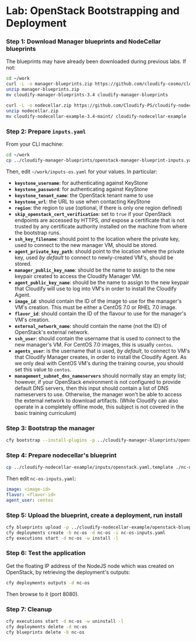 # Lab: OpenStack Bootstrapping and Deployment

### Step 1: Download Manager blueprints and NodeCellar blueprints

The blueprints may have already been downloaded during previous labs. If not:

```bash
cd ~/work
curl -L -o manager-blueprints.zip https://github.com/cloudify-cosmo/cloudify-manager-blueprints/archive/3.4.0.2.zip
unzip manager-blueprints.zip
mv cloudify-manager-blueprints-3.4 cloudify-manager-blueprints

curl -L -o nodecellar.zip https://github.com/Cloudify-PS/cloudify-nodecellar-example/archive/3.4-maint.zip
unzip nodecellar.zip
mv cloudify-nodecellar-example-3.4-maint/ cloudify-nodecellar-example
```

### Step 2: Prepare `inputs.yaml`

From your CLI machine:

```bash
cd ~/work
cp ../cloudify-manager-blueprints/openstack-manager-blueprint-inputs.yaml inputs-os.yaml
```

Then, edit `~/work/inputs-os.yaml` for your values. In particular:

*   **`keystone_username`**: for authenticating against KeyStone
*   **`keystone_password`**: for authenticating against KeyStone
*   **`keystone_tenant_name`**: the OpenStack tenant name to use
*   **`keystone_url`**: the URL to use when contacting KeyStone
*   **`region`**: the region to use (optional, if there is only one region defined)
*   **`skip_openstack_cert_verification`**: set to `true` if your OpenStack endpoints are accessed by HTTPS, *and* expose a certificate that is not trusted by any certificate authority installed on the machine from where the bootstrap runs.
*   **`ssh_key_filename`**: should point to the location where the private key, used to connect to the new manager VM, should be stored.
*   **`agent_private_key_path`**: should point to the location where the private key, used *by default* to connect to newly-created VM's, should be stored.
*   **`manager_public_key_name`**: should be the name to assign to the new keypair created to access the Cloudify Manager VM.
*   **`agent_public_key_name`**: should be the name to assign to the new keypair that Cloudify will use to log into VM's in order to install the Cloudify Agent.
*   **`image_id`**: should contain the ID of the image to use for the manager's VM's creation. This must be either a CentOS 7.0 or RHEL 7.0 image.
*   **`flavor_id`**: should contain the ID of the flavour to use for the manager's VM's creation.
*   **`external_network_name`**: should contain the name (not the ID) of OpenStack's external network.
*   **`ssh_user`**: should contain the username that is used to connect to the new manager's VM. For CentOS 7.0 images, this is usually `centos`.
*   **`agents_user`**: is the username that is used, *by default*, to connect to VM's that Cloudify Manager creates, in order to install the Cloudify Agent. As we only deal with CentOS VM's during the training course, you should set this value to `centos`.
*   **`management_subnet_dns_nameservers`** should normally stay an empty list; however, if your OpenStack environment is not configured to provide default DNS servers, then this input should contain a list of DNS nameservers to use. Otherwise, the manager won't be able to access the external network to download artifacts. (While Cloudify can also operate in a completely offline mode, this subject is not covered in the basic training curriculum)

### Step 3: Bootstrap the manager

```bash
cfy bootstrap --install-plugins -p ../cloudify-manager-blueprints/openstack-manager-blueprint.yaml -i inputs-os.yaml
```

### Step 4: Prepare nodecellar's blueprint

```bash
cp ../cloudify-nodecellar-example/inputs/openstack.yaml.template ./nc-os-inputs.yaml
```

Then edit `nc-os-inputs.yaml`:

```yaml
image: <image-id>
flavor: <flavor-id>
agent_user: centos
```

### Step 5: Upload the blueprint, create a deployment, run install

```bash
cfy blueprints upload -p ../cloudify-nodecellar-example/openstack-blueprint.yaml -b nc-os
cfy deployments create -b nc-os -d nc-os -i nc-os-inputs.yaml
cfy executions start -d nc-os -w install -l
```

### Step 6: Test the application

Get the floating IP address of the NodeJS node which was created on OpenStack, by retrieving the deployment's outputs:

```bash
cfy deployments outputs -d nc-os
```

Then browse to it (port 8080).

### Step 7: Cleanup

```bash
cfy executions start -d nc-os -w uninstall -l
cfy deployments delete -d nc-os
cfy blueprints delete -b nc-os
```
